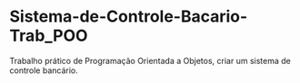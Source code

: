 # Sistema-de-Controle-Bacario-Trab_POO
Trabalho prático de Programação Orientada a Objetos, criar um sistema de controle bancário.
